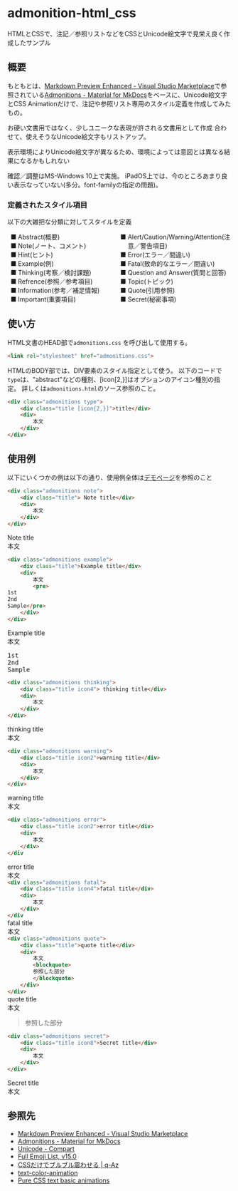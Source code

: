 # admonition-html_css

HTMLとCSSで、注記／参照リストなどをCSSとUnicode絵文字で見栄え良く作成したサンプル

## 概要

もともとは、[Markdown Preview Enhanced - Visual Studio Marketplace](https://marketplace.visualstudio.com/items?itemName=shd101wyy.markdown-preview-enhanced)で参照されている[Admonitions - Material for MkDocs](https://squidfunk.github.io/mkdocs-material/reference/admonitions/)をベースに、Unicode絵文字とCSS Animationだけで、注記や参照リスト専用のスタイル定義を作成してみたもの。

お硬い文書用ではなく、少しユニークな表現が許される文書用として作成
合わせて、使えそうなUnicode絵文字もリストアップ。

表示環境によりUnicode絵文字が異なるため、環境によっては意図とは異なる結果になるかもしれない

確認／調整はMS-Windows 10上で実施。
iPadOS上では、今のところあまり良い表示なっていない(多分。font-familyの指定の問題)。

### 定義されたスタイル項目

以下の大雑把な分類に対してスタイルを定義

<ul style="column-count:2;list-style-type: '■ ';">
    <li>Abstract(概要)</li>
    <li>Note(ノート、コメント)</li>
    <li>Hint(ヒント)</li>
    <li>Example(例)</li>
    <li>Thinking(考察／検討課題)</li>
    <li>Refrence(参照／参考項目)</li>
    <li>Information(参考／補足情報)</li>
    <li>Important(重要項目)</li>
    <li>Alert/Caution/Warning/Attention(注意／警告項目)</li>
    <li>Error(エラー／間違い)</li>
    <li>Fatal(致命的なエラー／間違い)</li>
    <li>Question and Answer(質問と回答)</li>
    <li>Topic(トピック)</li>
    <li>Quote(引用参照)</li>
    <li>Secret(秘密事項)</li>
</ul>

## 使い方

HTML文書のHEAD部で`admonitions.css` を呼び出して使用する。

```html
<link rel="stylesheet" href="admonitions.css">
```

HTMLのBODY部では、DIV要素のスタイル指定として使う。
以下のコードで`type`は、"abstract"などの種別、[icon[2,}]はオプションのアイコン種別の指定。
詳しくは`admonitions.html`のソース参照のこと。

```html
<div class="admonitions type">
	<div class="title [icon{2,}]">title</div>
	<div>
		本文
	</div>
</div>
```

## 使用例

<link rel="stylesheet" href="https://maundergit.github.io/admonition-html_css/admonitions.css">

以下にいくつかの例は以下の通り、使用例全体は[デモページ](https://maundergit.github.io/admonition-html_css/admonitions.html)を参照のこと


```html
<div class="admonitions note">
    <div class="title"> Note title</div>
    <div>
        本文
    </div>
</div>
```
<div class="admonitions note">
    <div class="title"> Note title</div>
    <div>
        本文
    </div>
</div>

```html
<div class="admonitions example">
	<div class="title">Example title</div>
	<div>
		本文
		<pre>
1st
2nd
Sample</pre>
	</div>
</div>
```
<div class="admonitions example">
	<div class="title">Example title</div>
	<div>
		本文
		<pre>
1st
2nd
Sample</pre>
	</div>
</div>

```html
<div class="admonitions thinking">
	<div class="title icon4"> thinking title</div>
	<div>
		本文
	</div>
</div>
```
<div class="admonitions thinking">
	<div class="title icon4"> thinking title</div>
	<div>
		本文
	</div>
</div>

```html
<div class="admonitions warning">
	<div class="title icon2">warning title</div>
	<div>
		本文
	</div>
</div>
```
<div class="admonitions warning">
	<div class="title icon2">warning title</div>
	<div>
		本文
	</div>
</div>

```html
<div class="admonitions error">
	<div class="title icon2">error title</div>
	<div>
		本文
	</div>
</div
```
<div class="admonitions error">
	<div class="title icon2">error title</div>
	<div>
		本文
	</div>
</div

```html
<div class="admonitions fatal">
	<div class="title icon4">fatal title</div>
	<div>
		本文
	</div>
</div
```
<div class="admonitions fatal">
	<div class="title icon4">fatal title</div>
	<div>
		本文
	</div>
</div

```html
<div class="admonitions quote">
	<div class="title">quote title</div>
	<div>
		本文
		<blockquote>
		参照した部分
		</blockquote>
	</div>
</div>
```
<div class="admonitions quote">
	<div class="title">quote title</div>
	<div>
		本文
		<blockquote>
		参照した部分
        </blockquote>
	</div>
</div>

```html
<div class="admonitions secret">
	<div class="title icon8">Secret title</div>
	<div>
		本文
	</div>
</div>
```
<div class="admonitions secret">
	<div class="title icon8">Secret title</div>
	<div>
		本文
	</div>
</div>

## 参照先

- [Markdown Preview Enhanced - Visual Studio Marketplace](https://marketplace.visualstudio.com/items?itemName=shd101wyy.markdown-preview-enhanced)
- [Admonitions - Material for MkDocs](https://squidfunk.github.io/mkdocs-material/reference/admonitions/)
- [Unicode - Compart](https://www.compart.com/en/unicode/)
- [Full Emoji List, v15.0](https://unicode.org/emoji/charts/full-emoji-list.html)
- [CSSだけでブルブル震わせる | q-Az](https://q-az.net/buruburu-hurueru-css/)
- [text-color-animation](https://codepen.io/alvarotrigo/pen/PoKMyNO)
- [Pure CSS text basic animations](https://codepen.io/alvarotrigo/pen/NWvQObB)

